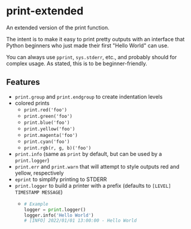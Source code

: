 # print-extended

An extended version of the print function.

The intent is to make it easy to print pretty outputs with an interface
that Python beginners who just made their first "Hello World" can use.

You can always use `pprint`, `sys.stderr`, etc., and probably should for
complex usage. As stated, this is to be beginner-friendly.

## Features

- `print.group` and `print.endgroup` to create indentation levels
- colored prints
  - `print.red('foo')`
  - `print.green('foo')`
  - `print.blue('foo')`
  - `print.yellow('foo')`
  - `print.magenta('foo')`
  - `print.cyan('foo')`
  - `print.rgb(r, g, b)('foo')`
- `print.info` (same as `print` by default, but can be used by a `print.logger`)
- `print.err` and `print.warn` that will attempt to style outputs red and yellow, respectively
- `eprint` to simplify printing to STDERR
- `print.logger` to build a printer with a prefix (defaults to `[LEVEL] TIMESTAMP MESSAGE`)
  - ```python
    # Example
    logger = print.logger()
    logger.info('Hello World')
    # [INFO] 2022/01/01 13:00:00 - Hello World
    ```
